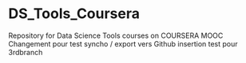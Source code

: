 # DS_Tools_Coursera
Repository for Data Science Tools courses on COURSERA MOOC
Changement pour test syncho / export vers Github
insertion test pour 3rdbranch
